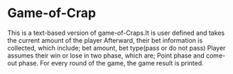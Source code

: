 # Game-of-Crap
This is a text-based version of game-of-Craps.It is user defined and takes the current amount of the player
Afterward, their bet information is collected, which include; bet amount, bet type(pass or do not pass)
Player assumes their win or lose in two phase, which are; Point phase and come-out phase.
For every round of the game, the game result is printed. 